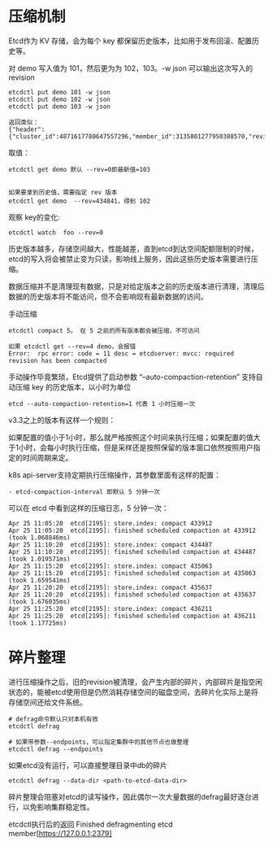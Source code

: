 压缩机制
===
Etcd作为 KV 存储，会为每个 key 都保留历史版本，比如用于发布回滚、配置历史等。

对 demo 写入值为 101，然后更为为 102，103。-w json 可以输出这次写入的 revision
```
etcdctl put demo 101 -w json
etcdctl put demo 102 -w json
etcdctl put demo 103 -w json

返回类似：
{"header":{"cluster_id":4871617780647557296,"member_id":3135801277950388570,"revision":434841,"raft_term":2}}
```

取值：
```
etcdctl get demo 默认 --rev=0即最新值=103


如果要拿到历史值，需要指定 rev 版本
etcdctl get demo  --rev=434841，得到 102
```

观察 key的变化:
```
etcdctl watch  foo --rev=0
```
历史版本越多，存储空间越大，性能越差，直到etcd到达空间配额限制的时候，etcd的写入将会被禁止变为只读，影响线上服务，因此这些历史版本需要进行压缩。

数据压缩并不是清理现有数据，只是对给定版本之前的历史版本进行清理，清理后数据的历史版本将不能访问，但不会影响现有最新数据的访问。

手动压缩
```
etcdctl compact 5。 在 5 之前的所有版本都会被压缩，不可访问

如果 etcdctl get --rev=4 demo，会报错
Error:  rpc error: code = 11 desc = etcdserver: mvcc: required revision has been compacted
```

手动操作毕竟繁琐，Etcd提供了启动参数 “–auto-compaction-retention” 支持自动压缩 key 的历史版本，以小时为单位

```
etcd --auto-compaction-retention=1 代表 1 小时压缩一次
```

v3.3之上的版本有这样一个规则：

如果配置的值小于1小时，那么就严格按照这个时间来执行压缩；如果配置的值大于1小时，会每小时执行压缩，但是采样还是按照保留的版本窗口依然按照用户指定的时间周期来定。


k8s api-server支持定期执行压缩操作，其参数里面有这样的配置：
```
- etcd-compaction-interval 即默认 5 分钟一次
```

可以在 etcd 中看到这样的压缩日志，5 分钟一次：
```
Apr 25 11:05:20  etcd[2195]: store.index: compact 433912
Apr 25 11:05:20  etcd[2195]: finished scheduled compaction at 433912 (took 1.068846ms)
Apr 25 11:10:20  etcd[2195]: store.index: compact 434487
Apr 25 11:10:20  etcd[2195]: finished scheduled compaction at 434487 (took 1.019571ms)
Apr 25 11:15:20  etcd[2195]: store.index: compact 435063
Apr 25 11:15:20  etcd[2195]: finished scheduled compaction at 435063 (took 1.659541ms)
Apr 25 11:20:20  etcd[2195]: store.index: compact 435637
Apr 25 11:20:20  etcd[2195]: finished scheduled compaction at 435637 (took 1.676035ms)
Apr 25 11:25:20  etcd[2195]: store.index: compact 436211
Apr 25 11:25:20  etcd[2195]: finished scheduled compaction at 436211 (took 1.17725ms)
```


碎片整理
===
进行压缩操作之后，旧的revision被清理，会产生内部的碎片，内部碎片是指空闲状态的，能被etcd使用但是仍然消耗存储空间的磁盘空间，去碎片化实际上是将存储空间还给文件系统。

```
# defrag命令默认只对本机有效
etcdctl defrag 

# 如果带参数--endpoints，可以指定集群中的其他节点也做整理
etcdctl defrag --endpoints
```
如果etcd没有运行，可以直接整理目录中db的碎片

```
etcdctl defrag --data-dir <path-to-etcd-data-dir>
```
碎片整理会阻塞对etcd的读写操作，因此偶尔一次大量数据的defrag最好逐台进行，以免影响集群稳定性。

etcdctl执行后的返回 Finished defragmenting etcd member[https://127.0.0.1:2379]
